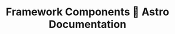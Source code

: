 ---
title: "Framework Components 🚀 Astro Documentation"
url: https://docs.astro.build/en/core-concepts/framework-components/#using-framework-components
image: 1674628968000.png
tags: [""]
description: ""
---